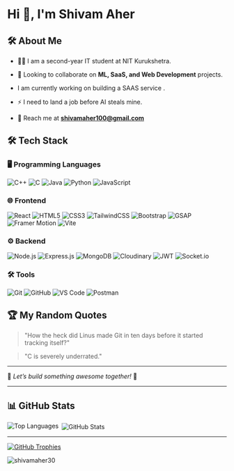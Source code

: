 # Hi 👋, I'm Shivam Aher






## 🛠️ About Me
- 👨‍💻 I am a second-year IT student at NIT Kurukshetra.
- 🤝 Looking to collaborate on **ML, SaaS, and Web Development** projects.
- I am currently working on building a SAAS service .

- ⚡ I need to land a job before AI steals mine.
- 📧 Reach me at **shivamaher100@gmail.com**


## 🛠️ Tech Stack

### 🖥️ Programming Languages
![C++](https://img.shields.io/badge/-C++-00599C?style=flat&logo=c%2B%2B&logoColor=white)
![C](https://img.shields.io/badge/-C-A8B9CC?style=flat&logo=c&logoColor=white)
![Java](https://img.shields.io/badge/-Java-007396?style=flat&logo=java&logoColor=white)
![Python](https://img.shields.io/badge/-Python-3776AB?style=flat&logo=python&logoColor=white)
![JavaScript](https://img.shields.io/badge/-JavaScript-F7DF1E?style=flat&logo=javascript&logoColor=white)

### 🌐 Frontend
![React](https://img.shields.io/badge/-React-61DAFB?style=flat&logo=react&logoColor=white)
![HTML5](https://img.shields.io/badge/-HTML5-E34F26?style=flat&logo=html5&logoColor=white)
![CSS3](https://img.shields.io/badge/-CSS3-1572B6?style=flat&logo=css3&logoColor=white)
![TailwindCSS](https://img.shields.io/badge/-TailwindCSS-38B2AC?style=flat&logo=tailwind-css&logoColor=white)
![Bootstrap](https://img.shields.io/badge/-Bootstrap-7952B3?style=flat&logo=bootstrap&logoColor=white)
![GSAP](https://img.shields.io/badge/-GSAP-88CE02?style=flat&logo=greensock&logoColor=white)
![Framer Motion](https://img.shields.io/badge/-Framer%20Motion-0055FF?style=flat&logo=framer&logoColor=white)
![Vite](https://img.shields.io/badge/-Vite-646CFF?style=flat&logo=vite&logoColor=white)

### ⚙️ Backend
![Node.js](https://img.shields.io/badge/-Node.js-339933?style=flat&logo=node.js&logoColor=white)
![Express.js](https://img.shields.io/badge/-Express.js-000000?style=flat&logo=express&logoColor=white)
![MongoDB](https://img.shields.io/badge/-MongoDB-47A248?style=flat&logo=mongodb&logoColor=white)
![Cloudinary](https://img.shields.io/badge/-Cloudinary-3448C5?style=flat&logo=cloudinary&logoColor=white)
![JWT](https://img.shields.io/badge/-JWT-black?style=flat&logo=json-web-tokens&logoColor=white)
![Socket.io](https://img.shields.io/badge/-Socket.io-010101?style=flat&logo=socket.io&logoColor=white)

### 🛠️ Tools
![Git](https://img.shields.io/badge/-Git-F05032?style=flat&logo=git&logoColor=white)
![GitHub](https://img.shields.io/badge/-GitHub-181717?style=flat&logo=github&logoColor=white)
![VS Code](https://img.shields.io/badge/-VS%20Code-007ACC?style=flat&logo=visual-studio-code&logoColor=white)
![Postman](https://img.shields.io/badge/-Postman-FF6C37?style=flat&logo=postman&logoColor=white)
## 🏆 My Random Quotes
> "How the heck did Linus made Git in ten days before it started tracking itself?"

> "C is severely underrated."

>  

---
🚀 *Let’s build something awesome together!* 🚀

---

## 📊 GitHub Stats
<p>
  <img align="left" src="https://github-readme-stats.vercel.app/api/top-langs?username=shivamaher30&show_icons=true&locale=en&layout=compact" alt="Top Languages" />
</p>

<p>&nbsp;<img align="center" src="https://github-readme-stats.vercel.app/api?username=shivamaher30&show_icons=true&locale=en" alt="GitHub Stats" /></p>

---


<p align="left">
  <a href="https://github.com/ryo-ma/github-profile-trophy">
    <img src="https://github-profile-trophy.vercel.app/?username=shivamaher30" alt="GitHub Trophies" />
  </a>
</p>
<p align="left"> 
  <img src="https://komarev.com/ghpvc/?username=shivamaher30&label=Profile%20views&color=0e75b6&style=flat" alt="shivamaher30" />
</p>
